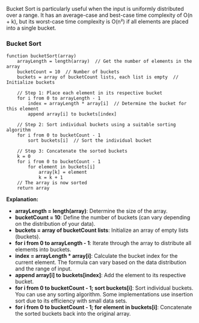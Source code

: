 Bucket Sort is particularly useful when the input is uniformly distributed over a range. It has an average-case and best-case time complexity of O(n + k), but its worst-case time complexity is O(n²) if all elements are placed into a single bucket.

### Bucket Sort
```plaintext
function bucketSort(array)
    arrayLength = length(array)  // Get the number of elements in the array
    bucketCount = 10  // Number of buckets
    buckets = array of bucketCount lists, each list is empty  // Initialize buckets

    // Step 1: Place each element in its respective bucket
    for i from 0 to arrayLength - 1
        index = arrayLength * array[i]  // Determine the bucket for this element
        append array[i] to buckets[index]

    // Step 2: Sort individual buckets using a suitable sorting algorithm
    for i from 0 to bucketCount - 1
        sort buckets[i]  // Sort the individual bucket

    // Step 3: Concatenate the sorted buckets
    k = 0
    for i from 0 to bucketCount - 1
        for element in buckets[i]
            array[k] = element
            k = k + 1
    // The array is now sorted
    return array
```
**Explanation:**
- **arrayLength = length(array)**: Determine the size of the array.
- **bucketCount = 10**: Define the number of buckets (can vary depending on the distribution of your data).
- **buckets = array of bucketCount lists**: Initialize an array of empty lists (buckets).
- **for i from 0 to arrayLength - 1**: Iterate through the array to distribute all elements into buckets.
- **index = arrayLength * array[i]**: Calculate the bucket index for the current element. The formula can vary based on the data distribution and the range of input.
- **append array[i] to buckets[index]**: Add the element to its respective bucket.
- **for i from 0 to bucketCount - 1; sort buckets[i]**: Sort individual buckets. You can use any sorting algorithm. Some implementations use insertion sort due to its efficiency with small data sets.
- **for i from 0 to bucketCount - 1; for element in buckets[i]**: Concatenate the sorted buckets back into the original array.

